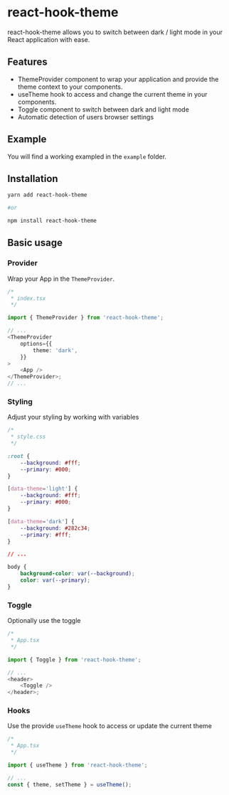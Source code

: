 # react-hook-theme

react-hook-theme allows you to switch between dark / light mode in your React application with ease.

## Features

-   ThemeProvider component to wrap your application and provide the theme context to your components.
-   useTheme hook to access and change the current theme in your components.
-   Toggle component to switch between dark and light mode
-   Automatic detection of users browser settings

## Example

You will find a working exampled in the `example` folder.

## Installation

```bash
yarn add react-hook-theme

#or

npm install react-hook-theme
```

## Basic usage

### Provider

Wrap your App in the `ThemeProvider`.

```typescript
/*
 * index.tsx
 */

import { ThemeProvider } from 'react-hook-theme';

// ...
<ThemeProvider
    options={{
        theme: 'dark',
    }}
>
    <App />
</ThemeProvider>;
// ...
```

### Styling

Adjust your styling by working with variables

```css
/*
 * style.css
 */

:root {
    --background: #fff;
    --primary: #000;
}

[data-theme='light'] {
    --background: #fff;
    --primary: #000;
}

[data-theme='dark'] {
    --background: #282c34;
    --primary: #fff;
}

// ...

body {
    background-color: var(--background);
    color: var(--primary);
}
```

### Toggle

Optionally use the toggle

```typescript
/*
 * App.tsx
 */

import { Toggle } from 'react-hook-theme';

// ...
<header>
    <Toggle />
</header>;
```

### Hooks

Use the provide `useTheme` hook to access or update the current theme

```typescript
/*
 * App.tsx
 */

import { useTheme } from 'react-hook-theme';

// ...
const { theme, setTheme } = useTheme();
```
